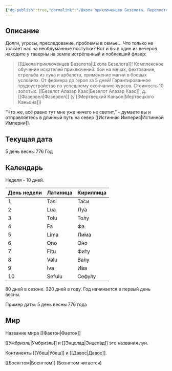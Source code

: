 ```yaml
---
{"dg-publish":true,"permalink":"/Школа приключенцев Безелота. Переплетенные судьбы/"}
---
```



## Описание

Долги, угрозы, преследование, проблемы в семье… Что только не толкает нас на необдуманные поступки? Вот и вы в один из вечеров находите у таверны на земле истрёпанный и поблекший флаер:

> [[Школа приключенцев Безелота\|Школа Безелота]]!
> Комплексное обучение искателей приключений: бои на мечах, фехтование, стрельба из лука и арбалета, применение магии в боевых условиях.
> От фермера до героя за 5 дней!
> Гарантированное трудоустройство по успешному окончанию курсов.
> Стоимость 10 золотых.
> [[Безелот Алазар Каас\|Безелот Алазар Каас]], д. [[Фазервел\|Фазервел]] (у [[Мертвецкий Каньон\|Мертвецкого Каньона]])

“Что же, всё равно тут мне уже ничего не светит,” – думаете вы и отправляетесь в длинный путь на север [[Истинная Империя\|Истинной Империи]].

## Текущая дата
5 день весны 776 Год

## Календарь
Неделя - 10 дней.

| День недели | Латиница | Кириллица |
| ---- | ---- | ---- |
| 1 | Tasi | Та́си |
| 2 | Lua | Лу́а |
| 3 | Tolu | То́лу |
| 4 | Fa | Фа |
| 5 | Lima | Ли́ма |
| 6 | Ono | О́но |
| 7 | Fitu | Фи́ту |
| 8 | Valu | Ва́лу |
| 9 | Iva | И́ва |
| 10 | Sefulu | Сефу́лу |

80 дней в сезоне.
320 дней в году.
Год начинается в первый день весны.

Пример даты:
5 день весны 776 года

## Мир
Название мира [[Фаетон\|Фаетон]]

[[Умбриэль\|Умбриэль]] и [[Энцелад\|Энцелад]] это названия лун.

Континенты [[Убеш\|Убеш]] и [[Давос\|Давос]].

[[Боенгтом\|Боенгтом]] (Боэнгтом читается)
<style> .container {font-family: sans-serif; text-align: center;} .button-wrapper button {z-index: 1;height: 40px; width: 100px; margin: 10px;padding: 5px;} .excalidraw .App-menu_top .buttonList { display: flex;} .excalidraw-wrapper { height: 800px; margin: 50px; position: relative;} :root[dir="ltr"] .excalidraw .layer-ui__wrapper .zen-mode-transition.App-menu_bottom--transition-left {transform: none;} </style><script src="https://cdn.jsdelivr.net/npm/react@17/umd/react.production.min.js"></script><script src="https://cdn.jsdelivr.net/npm/react-dom@17/umd/react-dom.production.min.js"></script><script type="text/javascript" src="https://cdn.jsdelivr.net/npm/@excalidraw/excalidraw@0/dist/excalidraw.production.min.js"></script><div id="Убешexcalidraw.md1"></div><script>(function(){const InitialData={"type":"excalidraw","version":2,"source":"https://github.com/zsviczian/obsidian-excalidraw-plugin/releases/tag/2.0.16","elements":[{"type":"image","version":110,"versionNonce":1436842739,"isDeleted":false,"id":"tulSyw8t","fillStyle":"hachure","strokeWidth":1,"strokeStyle":"solid","roughness":1,"opacity":100,"angle":0,"x":-125.46040967184584,"y":-266.611340530231,"strokeColor":"transparent","backgroundColor":"transparent","width":444.4444444444444,"height":500,"seed":50997,"groupIds":[],"frameId":null,"roundness":null,"boundElements":[],"updated":1704719784098,"link":null,"locked":true,"status":"pending","fileId":"b7d92b2de1c727ebec481085321cf03a7446c247","scale":[1,1]},{"type":"text","version":187,"versionNonce":327496680,"isDeleted":false,"id":"oxMU3upk","fillStyle":"hachure","strokeWidth":1,"strokeStyle":"solid","roughness":1,"opacity":100,"angle":0,"x":142.79967986501578,"y":3.09546668895101,"strokeColor":"#1e1e1e","backgroundColor":"transparent","width":55.309844970703125,"height":10.260516817294578,"seed":8099,"groupIds":[],"frameId":null,"roundness":null,"boundElements":[],"updated":1704969231538,"link":"[[Кочевники\|Кочевники]]","locked":false,"fontSize":8.208413453835663,"fontFamily":"Кочевники","text":"📍[[Кочевники\|Кочевники]]","rawText":"[[Кочевники\|Кочевники]]","textAlign":"left","verticalAlign":"top","containerId":null,"originalText":"📍[[Кочевники\|Кочевники]]","lineHeight":1.25,"baseline":8},{"type":"text","version":61,"versionNonce":965107352,"isDeleted":false,"id":"Mtg23WkX","fillStyle":"hachure","strokeWidth":1,"strokeStyle":"solid","roughness":1,"opacity":100,"angle":0,"x":134.702308110815,"y":15.669174460663552,"strokeColor":"#1e1e1e","backgroundColor":"transparent","width":60.39945983886719,"height":11.164296258394387,"seed":64268,"groupIds":[],"frameId":null,"roundness":null,"boundElements":[],"updated":1704969231540,"link":"[[Двиговичи\|Двиговичи]]","locked":false,"fontSize":8.931437006715509,"fontFamily":"Двиговичи","text":"📍[[Двиговичи\|Двиговичи]]","rawText":"[[Двиговичи\|Двиговичи]]","textAlign":"left","verticalAlign":"top","containerId":null,"originalText":"📍[[Двиговичи\|Двиговичи]]","lineHeight":1.25,"baseline":9},{"type":"text","version":154,"versionNonce":1851683224,"isDeleted":false,"id":"4sfeGDpx","fillStyle":"hachure","strokeWidth":1,"strokeStyle":"solid","roughness":1,"opacity":100,"angle":0,"x":74.39966781707898,"y":77.67242243447805,"strokeColor":"#1e1e1e","backgroundColor":"transparent","width":58.49696350097656,"height":12.307970770474117,"seed":50190,"groupIds":[],"frameId":null,"roundness":null,"boundElements":[],"updated":1704969378417,"link":"[[Развилье\|Развилье]]","locked":false,"fontSize":9.846376616379294,"fontFamily":"Развилье","text":"📍[[Развилье\|Развилье]]","rawText":"[[Развилье\|Развилье]]","textAlign":"left","verticalAlign":"top","containerId":null,"originalText":"📍[[Развилье\|Развилье]]","lineHeight":1.25,"baseline":10},{"type":"text","version":126,"versionNonce":1667956376,"isDeleted":false,"id":"boiuMXSB","fillStyle":"hachure","strokeWidth":1,"strokeStyle":"solid","roughness":1,"opacity":100,"angle":0,"x":70.16892125188502,"y":-104.24694381013404,"strokeColor":"#1e1e1e","backgroundColor":"transparent","width":54.332977294921875,"height":11.099180024245703,"seed":2321,"groupIds":[],"frameId":null,"roundness":null,"boundElements":[],"updated":1704969420775,"link":"[[Фазервел\|Фазервел]]","locked":false,"fontSize":8.879344019396562,"fontFamily":"Фазервел","text":"📍[[Фазервел\|Фазервел]]","rawText":"[[Фазервел\|Фазервел]]","textAlign":"left","verticalAlign":"top","containerId":null,"originalText":"📍[[Фазервел\|Фазервел]]","lineHeight":1.25,"baseline":9},{"type":"text","version":177,"versionNonce":1358221208,"isDeleted":false,"id":"waEgSAaC","fillStyle":"hachure","strokeWidth":1,"strokeStyle":"solid","roughness":1,"opacity":100,"angle":0,"x":55.05939471632462,"y":-114.97413848835986,"strokeColor":"#1e1e1e","backgroundColor":"transparent","width":81.84375,"height":10.343073079357305,"seed":90620,"groupIds":[],"frameId":null,"roundness":null,"boundElements":[],"updated":1704969446670,"link":"[[Праотцовский лес\|Праотцовский лес]]","locked":false,"fontSize":8.274458463485844,"fontFamily":"Праотцовский лес","text":"📍[[Праотцовский лес\|Праотцовский лес]]","rawText":"[[Праотцовский лес\|Праотцовский лес]]","textAlign":"left","verticalAlign":"top","containerId":null,"originalText":"📍[[Праотцовский лес\|Праотцовский лес]]","lineHeight":1.25,"baseline":8},{"type":"text","version":192,"versionNonce":2125407464,"isDeleted":false,"id":"Z7GAi3vG","fillStyle":"hachure","strokeWidth":1,"strokeStyle":"solid","roughness":1,"opacity":100,"angle":0,"x":22.422633873113398,"y":18.22298059045866,"strokeColor":"#1e1e1e","backgroundColor":"transparent","width":98.73768615722656,"height":14.121093749999998,"seed":86158,"groupIds":[],"frameId":null,"roundness":null,"boundElements":[],"updated":1704969504447,"link":"[[озеро Боенгтом\|озеро Боенгтом]]","locked":false,"fontSize":11.296874999999998,"fontFamily":"озеро Боенгтом","text":"📍[[озеро Боенгтом\|озеро Боенгтом]]","rawText":"[[озеро Боенгтом\|озеро Боенгтом]]","textAlign":"left","verticalAlign":"top","containerId":null,"originalText":"📍[[озеро Боенгтом\|озеро Боенгтом]]","lineHeight":1.25,"baseline":11},{"type":"text","version":169,"versionNonce":682637800,"isDeleted":false,"id":"Dl2xConf","fillStyle":"hachure","strokeWidth":1,"strokeStyle":"solid","roughness":1,"opacity":100,"angle":0,"x":35.11470519585049,"y":39.98077204385305,"strokeColor":"#1e1e1e","backgroundColor":"transparent","width":191.33193969726562,"height":12.307949723868546,"seed":69986,"groupIds":[],"frameId":null,"roundness":null,"boundElements":[],"updated":1704969582642,"link":"[[Община Тихой Воды (Эльф. Ди́нен Нен)\|Община Тихой Воды (Эльф. Ди́нен Нен)]]","locked":false,"fontSize":9.846359779094836,"fontFamily":"Община Тихой Воды (Эльф. Ди́нен Нен)","text":"📍[[Община Тихой Воды (Эльф. Ди́нен Нен)\|Община Тихой Воды (Эльф. Ди́нен Нен)]]","rawText":"[[Община Тихой Воды (Эльф. Ди́нен Нен)\|Община Тихой Воды (Эльф. Ди́нен Нен)]]","textAlign":"left","verticalAlign":"top","containerId":null,"originalText":"📍[[Община Тихой Воды (Эльф. Ди́нен Нен)\|Община Тихой Воды (Эльф. Ди́нен Нен)]]","lineHeight":1.25,"baseline":10},{"type":"text","version":84,"versionNonce":1536800232,"isDeleted":false,"id":"7Xgkjzid","fillStyle":"hachure","strokeWidth":1,"strokeStyle":"solid","roughness":1,"opacity":100,"angle":0,"x":29.070877744341885,"y":56.90350574536163,"strokeColor":"#1e1e1e","backgroundColor":"transparent","width":103.03953552246094,"height":10.494784651131479,"seed":85742,"groupIds":[],"frameId":null,"roundness":null,"boundElements":[],"updated":1704969525601,"link":"[[Поселение Минотавров\|Поселение Минотавров]]","locked":false,"fontSize":8.395827720905183,"fontFamily":"Поселение Минотавров","text":"📍[[Поселение Минотавров\|Поселение Минотавров]]","rawText":"[[Поселение Минотавров\|Поселение Минотавров]]","textAlign":"left","verticalAlign":"top","containerId":null,"originalText":"📍[[Поселение Минотавров\|Поселение Минотавров]]","lineHeight":1.25,"baseline":8}],"appState":{"theme":"light","viewBackgroundColor":"#ffffff","currentItemStrokeColor":"#1e1e1e","currentItemBackgroundColor":"transparent","currentItemFillStyle":"solid","currentItemStrokeWidth":2,"currentItemStrokeStyle":"solid","currentItemRoughness":1,"currentItemOpacity":100,"currentItemFontFamily":1,"currentItemFontSize":20,"currentItemTextAlign":"left","currentItemStartArrowhead":null,"currentItemEndArrowhead":"arrow","scrollX":260.697988432921,"scrollY":285.8028141293689,"zoom":{"value":1.4500000000000002},"currentItemRoundness":"round","gridSize":null,"gridColor":{"Bold":"#C9C9C9FF","Regular":"#EDEDEDFF"},"currentStrokeOptions":null,"previousGridSize":null,"frameRendering":{"enabled":true,"clip":true,"name":true,"outline":true}},"files":{}};InitialData.scrollToContent=true;App=()=>{const e=React.useRef(null),t=React.useRef(null),[n,i]=React.useState({width:void 0,height:void 0});return React.useEffect(()=>{i({width:t.current.getBoundingClientRect().width,height:t.current.getBoundingClientRect().height});const e=()=>{i({width:t.current.getBoundingClientRect().width,height:t.current.getBoundingClientRect().height})};return window.addEventListener("resize",e),()=>window.removeEventListener("resize",e)},[t]),React.createElement(React.Fragment,null,React.createElement("div",{className:"excalidraw-wrapper",ref:t},React.createElement(ExcalidrawLib.Excalidraw,{ref:e,width:n.width,height:n.height,initialData:InitialData,viewModeEnabled:!0,zenModeEnabled:!0,gridModeEnabled:!1})))},excalidrawWrapper=document.getElementById("Убешexcalidraw.md1");ReactDOM.render(React.createElement(App),excalidrawWrapper);})();</script>
